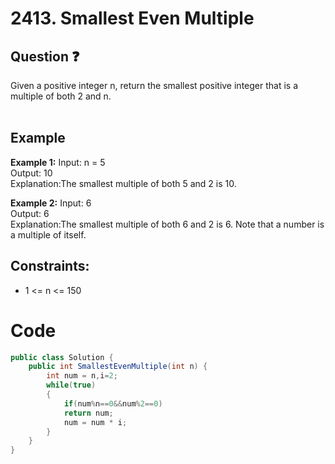 # 2413. Smallest Even Multiple
## Question ❓ <br>
Given a positive integer n, return the smallest positive integer that is a multiple of both 2 and n.
<br><br>

## Example

__Example 1:__
Input: n = 5  
Output: 10  
Explanation:The smallest multiple of both 5 and 2 is 10.
<br>

__Example 2:__  Input: 6   
Output: 6  
Explanation:The smallest multiple of both 6 and 2 is 6. Note that a number is a multiple of itself.
<br>
  
## Constraints:

- 1 <= n <= 150

# Code
```c#
public class Solution {
    public int SmallestEvenMultiple(int n) {
        int num = n,i=2;
        while(true)
        {
            if(num%n==0&&num%2==0)
            return num;
            num = num * i;
        }
    }
}
```
